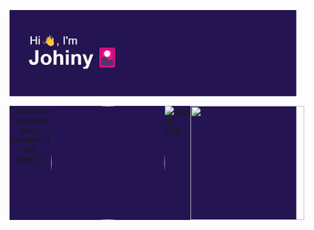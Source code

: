 ![profile header](/header.png)
<div style='background-color: #251452; display: flex;'>
<center>Computers lover and early adopter of the internet</center>
<img 
style="border-radius: 50%;"
src="https://media0.giphy.com/media/v1.Y2lkPTc5MGI3NjExZTczODQzYjkwZTQwZDhkN2YwNjViMjgwYWVjMTVkZTAzNzBjNzFhYSZjdD1n/ixmmw3pckTUgo7RZGQ/giphy.gif" width="200" height="200"><a href="https://git.io/typing-svg"><img src="https://readme-typing-svg.demolab.com?font=Press+Start+2P&pause=1000&color=F7F5F2&center=true&vCenter=true&width=435&lines=Fighting+Bugs+Everyday;Printing+console.log+for+15th+time;Visiting+StackOverflow" alt="Typing SVG" /></a><img src="https://i.ibb.co/1nqwsX3/ezgif-1-af3b12fac3.gif" width="200" height="200">
</div>
